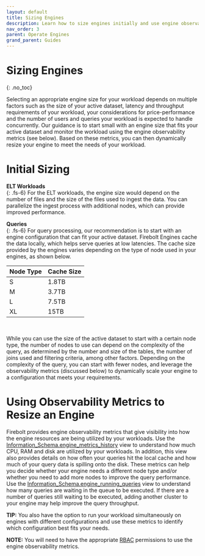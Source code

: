 ```yaml
---
layout: default
title: Sizing Engines
description: Learn how to size engines initially and use engine observability to monitor and resize engines
nav_order: 3
parent: Operate Engines
grand_parent: Guides
---
```

# Sizing Engines
{: .no_toc}

Selecting an appropriate engine size for your workload depends on multiple factors such as the size of your active dataset, latency and throughput requirements of your workload, your considerations for price-performance and the number of users and queries your workload is expected to handle concurrently. Our guidance is to start small with an engine size that fits your active dataset and monitor the workload using the engine observability metrics (see below). Based on these metrics, you can then dynamically resize your engine to meet the needs of your workload. 

# Initial Sizing
**ELT Workloads** <br />
{: .fs-6}
For the ELT workloads, the engine size would depend on the number of files and the size of the files used to ingest the data. You can parallelize the ingest process with additional nodes, which can provide improved performance.

**Queries** <br />
{: .fs-6}
For query processing, our recommendation is to start with an engine configuration that can fit your active dataset. Firebolt Engines cache the data locally, which helps serve queries at low latencies. The cache size provided by the engines varies depending on the type of node used in your engines, as shown below. <br />

| Node Type      | Cache Size   |
| :--------------| :------------|
| S              | 1.8TB |
| M              | 3.7TB |
| L              | 7.5TB |
| XL             | 15TB  |

<br />

While you can use the size of the active dataset to start with a certain node type, the number of nodes to use can depend on the complexity of the query, as determined by the number and size of the tables, the number of joins used and filtering criteria, among other factors. Depending on the complexity of the query, you can start with fewer nodes, and leverage the observability metrics (discussed below) to dynamically scale your engine to a configuration that meets your requirements.

# Using Observability Metrics to Resize an Engine
Firebolt provides engine observability metrics that give visibility into how the engine resources are being utilized by your workloads. Use the [Information_Schema.engine_metrics_history](../../sql_reference/information-schema/engine-metrics-history.md) view  to understand how much CPU, RAM and disk are utilized by your workloads. In addition, this view also provides details on how often your queries hit the local cache and how much of your query data is spilling onto the disk. These metrics can help you decide whether your engine needs a different node type and/or whether you need to add more nodes to improve the query performance. Use the [Information_Schema.engine_running_queries](../../sql_reference/information-schema/engine-running-queries.md) view to understand how many queries are waiting in the queue to be executed. If there are a number of queries still waiting to be executed, adding another cluster to your engine may help improve the query throughput. 

**TIP:** You also have the option to run your workload simultaneously on engines with different configurations and use these metrics to identify which configuration best fits your needs. 

**NOTE:** You will need to have the appropriate [RBAC](../operate-engines/rbac-for-engines.md) permissions to use the engine observability metrics.




